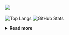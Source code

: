 ![](https://komarev.com/ghpvc/?username=chck&color=blueviolet)

<p align="left"> 
  <img alt="Top Langs" align="center" height="150" src="https://github-readme-stats-nine-umber-51.vercel.app/api/top-langs/?username=chck&layout=compact&count_private=true&show_icons=true&show_icons=true&theme=buefy" />
  <img alt="GitHub Stats" align="center" height="150" src="https://github-readme-stats-nine-umber-51.vercel.app/api?username=chck&count_private=true&show_icons=true&show_icons=true&theme=buefy" />
</p>

<details>
  <summary><b>Read more</b></summary>
  <br>

  <!--START_SECTION:waka-->
**🐱 My GitHub Data** 

> 📦 67.6 kB Used in GitHub's Storage 
 > 
> 🏆 368 Contributions in the Year 2023
 > 
> 💼 Opted to Hire
 > 
> 📜 134 Public Repositories 
 > 
> 🔑 19 Private Repositories 
 > 
**I'm a Night 🦉** 

```text
🌞 Morning                1226 commits        ████░░░░░░░░░░░░░░░░░░░░░   15.91 % 
🌆 Daytime                1974 commits        ██████░░░░░░░░░░░░░░░░░░░   25.62 % 
🌃 Evening                2124 commits        ███████░░░░░░░░░░░░░░░░░░   27.56 % 
🌙 Night                  2382 commits        ████████░░░░░░░░░░░░░░░░░   30.91 % 
```
📅 **I'm Most Productive on Monday** 

```text
Monday                   1740 commits        ██████░░░░░░░░░░░░░░░░░░░   22.58 % 
Tuesday                  1621 commits        █████░░░░░░░░░░░░░░░░░░░░   21.04 % 
Wednesday                1086 commits        ████░░░░░░░░░░░░░░░░░░░░░   14.09 % 
Thursday                 1416 commits        █████░░░░░░░░░░░░░░░░░░░░   18.38 % 
Friday                   758 commits         ██░░░░░░░░░░░░░░░░░░░░░░░   09.84 % 
Saturday                 368 commits         █░░░░░░░░░░░░░░░░░░░░░░░░   04.78 % 
Sunday                   717 commits         ██░░░░░░░░░░░░░░░░░░░░░░░   09.30 % 
```


📊 **This Week I Spent My Time On** 

```text
💬 Programming Languages: 
Other                    21 hrs 8 mins       █████████████████████░░░░   82.69 % 
TypeScript               2 hrs 27 mins       ██░░░░░░░░░░░░░░░░░░░░░░░   09.63 % 
Rust                     45 mins             █░░░░░░░░░░░░░░░░░░░░░░░░   03.00 % 
Ruby                     22 mins             ░░░░░░░░░░░░░░░░░░░░░░░░░   01.45 % 
JavaScript               8 mins              ░░░░░░░░░░░░░░░░░░░░░░░░░   00.56 % 

🔥 Editors: 
Chrome                   21 hrs 5 mins       █████████████████████░░░░   82.49 % 
WebStorm                 2 hrs 50 mins       ███░░░░░░░░░░░░░░░░░░░░░░   11.10 % 
Neovim                   1 hr 4 mins         █░░░░░░░░░░░░░░░░░░░░░░░░   04.22 % 
CLion                    32 mins             █░░░░░░░░░░░░░░░░░░░░░░░░   02.09 % 
VS Code                  1 min               ░░░░░░░░░░░░░░░░░░░░░░░░░   00.08 % 
```

**I Mostly Code in Python** 

```text
Python                   40 repos            ████████░░░░░░░░░░░░░░░░░   32.00 % 
Jupyter Notebook         20 repos            ████░░░░░░░░░░░░░░░░░░░░░   16.00 % 
Rust                     7 repos             █░░░░░░░░░░░░░░░░░░░░░░░░   05.60 % 
Dockerfile               4 repos             █░░░░░░░░░░░░░░░░░░░░░░░░   03.20 % 
Shell                    3 repos             █░░░░░░░░░░░░░░░░░░░░░░░░   02.40 % 
```



**Timeline**

![Lines of Code chart](https://raw.githubusercontent.com/chck/chck/main/assets/bar_graph.png)


 Last Updated on 2023-07-19 03:01 UTC
<!--END_SECTION:waka-->
</details>


